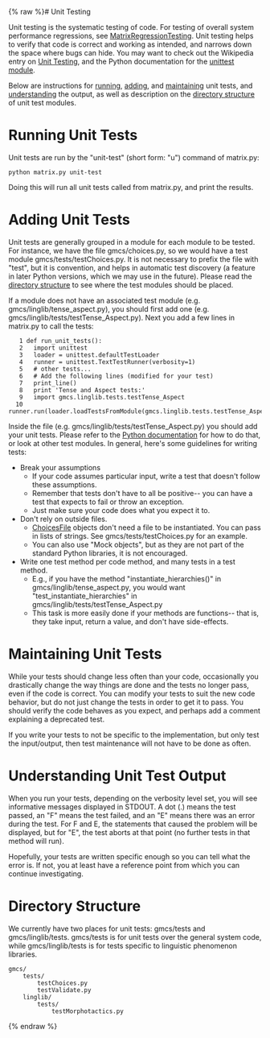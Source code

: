 {% raw %}# Unit Testing

Unit testing is the systematic testing of code. For testing of overall
system performance regressions, see
[MatrixRegressionTesting](MatrixRegressionTesting). Unit testing helps
to verify that code is correct and working as intended, and narrows down
the space where bugs can hide. You may want to check out the Wikipedia
entry on [Unit Testing](http://en.wikipedia.org/wiki/Unit_testing), and
the Python documentation for the [unittest
module](http://docs.python.org/library/unittest.html).

Below are instructions for
[running](MatrixCustomizationUnitTesting#running-unit-tests),
[adding](MatrixCustomizationUnitTesting#adding-unit-tests), and
[maintaining](MatrixCustomizationUnitTesting#maintaining-unit-tests) unit tests, and
[understanding](MatrixCustomizationUnitTesting#understanding-unit-test-output) the output,
as well as description on the [directory
structure](MatrixCustomizationUnitTesting#directory-structure) of unit test
modules.

# Running Unit Tests

Unit tests are run by the "unit-test" (short form: "u") command of
matrix.py:

    python matrix.py unit-test

Doing this will run all unit tests called from matrix.py, and print the
results.

# Adding Unit Tests

Unit tests are generally grouped in a module for each module to be
tested. For instance, we have the file gmcs/choices.py, so we would have
a test module gmcs/tests/testChoices.py. It is not necessary to prefix
the file with "test", but it is convention, and helps in automatic test
discovery (a feature in later Python versions, which we may use in the
future). Please read the [directory
structure](MatrixCustomizationUnitTesting#directory-structure) to see where the
test modules should be placed.

If a module does not have an associated test module (e.g.
gmcs/linglib/tense\_aspect.py), you should first add one (e.g.
gmcs/linglib/tests/testTense\_Aspect.py). Next you add a few lines in
matrix.py to call the tests:

```
   1 def run_unit_tests():
   2   import unittest
   3   loader = unittest.defaultTestLoader
   4   runner = unittest.TextTestRunner(verbosity=1)
   5   # other tests...
   6   # Add the following lines (modified for your test)
   7   print_line()
   8   print 'Tense and Aspect tests:'
   9   import gmcs.linglib.tests.testTense_Aspect
  10   runner.run(loader.loadTestsFromModule(gmcs.linglib.tests.testTense_Aspect))
```

Inside the file (e.g. gmcs/linglib/tests/testTense\_Aspect.py) you
should add your unit tests. Please refer to the [Python
documentation](http://docs.python.org/library/unittest.html) for how to
do that, or look at other test modules. In general, here's some
guidelines for writing tests:

- Break your assumptions
  - If your code assumes particular input, write a test that doesn't
follow these assumptions.
  - Remember that tests don't have to all be positive-- you can have
a test that expects to fail or throw an exception.
  - Just make sure your code does what you expect it to.
- Don't rely on outside files.
  - [ChoicesFile](/ChoicesFile) objects don't need a file to be
instantiated. You can pass in lists of strings. See
gmcs/tests/testChoices.py for an example.
  - You can also use "Mock objects", but as they are not part of the
standard Python libraries, it is not encouraged.
- Write one test method per code method, and many tests in a test
method.
  - E.g., if you have the method "instantiate\_hierarchies()" in
gmcs/linglib/tense\_aspect.py, you would want
"test\_instantiate\_hierarchies" in
gmcs/linglib/tests/testTense\_Aspect.py
  - This task is more easily done if your methods are functions--
that is, they take input, return a value, and don't have
side-effects.

# Maintaining Unit Tests

While your tests should change less often than your code, occasionally
you drastically change the way things are done and the tests no longer
pass, even if the code is correct. You can modify your tests to suit the
new code behavior, but do not just change the tests in order to get it
to pass. You should verify the code behaves as you expect, and perhaps
add a comment explaining a deprecated test.

If you write your tests to not be specific to the implementation, but
only test the input/output, then test maintenance will not have to be
done as often.

# Understanding Unit Test Output

When you run your tests, depending on the verbosity level set, you will
see informative messages displayed in STDOUT. A dot (.) means the test
passed, an "F" means the test failed, and an "E" means there was an
error during the test. For F and E, the statements that caused the
problem will be displayed, but for "E", the test aborts at that point
(no further tests in that method will run).

Hopefully, your tests are written specific enough so you can tell what
the error is. If not, you at least have a reference point from which you
can continue investigating.

# Directory Structure

We currently have two places for unit tests: gmcs/tests and
gmcs/linglib/tests. gmcs/tests is for unit tests over the general system
code, while gmcs/linglib/tests is for tests specific to linguistic
phenomenon libraries.

    gmcs/
        tests/
            testChoices.py
            testValidate.py
        linglib/
            tests/
                testMorphotactics.py
{% endraw %}